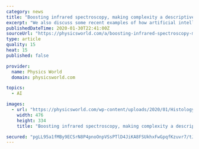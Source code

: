 ```yaml
---
category: news
title: "Boosting infrared spectroscopy, making complexity a descriptive science, artificial intelligence in medical physics"
excerpt: "We also discuss some recent examples of how artificial intelligence is being used in medical physics and argue the case for standards defining the graphene content of commercial products."
publishedDateTime: 2020-01-30T22:41:00Z
sourceUrl: "https://physicsworld.com/a/boosting-infrared-spectroscopy-making-complexity-a-descriptive-science-artificial-intelligence-in-medical-physics/"
type: article
quality: 15
heat: 15
published: false

provider:
  name: Physics World
  domain: physicsworld.com

topics:
  - AI

images:
  - url: "https://physicsworld.com/wp-content/uploads/2020/01/Histology-crop.jpg"
    width: 476
    height: 334
    title: "Boosting infrared spectroscopy, making complexity a descriptive science, artificial intelligence in medical physics"

secured: "pgLL95a1fMBy9ECSrN8P4pnoOnpVSsPTlD4JiKA8FSUkhxFwGpqfKzuvr7/tJViNIJsrwu14pYK0S5wqsk64t6QLDlCL58+CQHdLoOBbYHM8Fw3cO1mH3A/FKBk/cAzx/oYoi+D6qSC006XwAz3u1EOZ2sf/lxvCmhqJ/op2KX1oi2TYMuA60uy46mUNds6qfJLB5NL1/rrOmt/mls8ZFXQ8usOV0CqqrQmXPaEXBfj2xxbhmUwDbN31PRHNQafJox8S8XezO58dn6APG1j8RbQ/e6a/GteRDRwTOxTZyhhM6aVJN/jmk/hvpCcBTvbA2Cilm2wefdEbLUVU2SEuqg66GxCqLqPm0ImbChmlwH6XlE3NWiSYXnJdfGhvSy04WkgWULzQbaYKHeJflVucN83IPAtPq+zGhzeAWad275z/qD4zO33cUlgrLvLb1R5oGVLR9iPFUybHkBWLFLXnvRGWSLFCA6CRanv+gYkedEI=;2n3wD6OHWmUYwtXLHn8aVw=="
---
```


